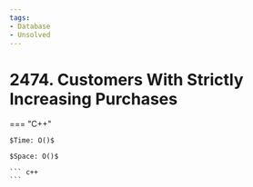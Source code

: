 ```yaml
---
tags:
- Database
- Unsolved
---
```



# 2474. Customers With Strictly Increasing Purchases

=== "C++"

    $Time: O()$

    $Space: O()$

    ``` c++
    ```